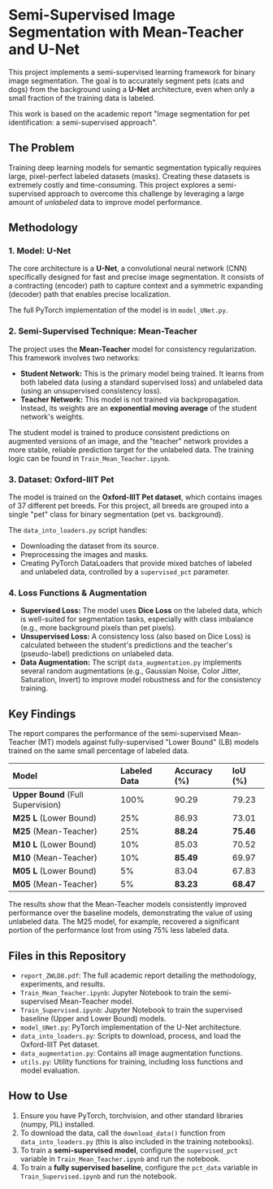 # Semi-Supervised Image Segmentation with Mean-Teacher and U-Net

This project implements a semi-supervised learning framework for binary image segmentation. The goal is to accurately segment pets (cats and dogs) from the background using a **U-Net** architecture, even when only a small fraction of the training data is labeled.

This work is based on the academic report "Image segmentation for pet identification: a semi-supervised approach".

## The Problem

Training deep learning models for semantic segmentation typically requires large, pixel-perfect labeled datasets (masks). Creating these datasets is extremely costly and time-consuming. This project explores a semi-supervised approach to overcome this challenge by leveraging a large amount of *unlabeled* data to improve model performance.

## Methodology

### 1. Model: U-Net
The core architecture is a **U-Net**, a convolutional neural network (CNN) specifically designed for fast and precise image segmentation. It consists of a contracting (encoder) path to capture context and a symmetric expanding (decoder) path that enables precise localization.

The full PyTorch implementation of the model is in `model_UNet.py`.

### 2. Semi-Supervised Technique: Mean-Teacher
The project uses the **Mean-Teacher** model for consistency regularization. This framework involves two networks:
* **Student Network:** This is the primary model being trained. It learns from both labeled data (using a standard supervised loss) and unlabeled data (using an unsupervised consistency loss).
* **Teacher Network:** This model is not trained via backpropagation. Instead, its weights are an **exponential moving average** of the student network's weights.

The student model is trained to produce consistent predictions on augmented versions of an image, and the "teacher" network provides a more stable, reliable prediction target for the unlabeled data. The training logic can be found in `Train_Mean_Teacher.ipynb`.

### 3. Dataset: Oxford-IIIT Pet
The model is trained on the **Oxford-IIIT Pet dataset**, which contains images of 37 different pet breeds. For this project, all breeds are grouped into a single "pet" class for binary segmentation (pet vs. background).

The `data_into_loaders.py` script handles:
* Downloading the dataset from its source.
* Preprocessing the images and masks.
* Creating PyTorch DataLoaders that provide mixed batches of labeled and unlabeled data, controlled by a `supervised_pct` parameter.

### 4. Loss Functions & Augmentation
* **Supervised Loss:** The model uses **Dice Loss** on the labeled data, which is well-suited for segmentation tasks, especially with class imbalance (e.g., more background pixels than pet pixels).
* **Unsupervised Loss:** A consistency loss (also based on Dice Loss) is calculated between the student's predictions and the teacher's (pseudo-label) predictions on unlabeled data.
* **Data Augmentation:** The script `data_augmentation.py` implements several random augmentations (e.g., Gaussian Noise, Color Jitter, Saturation, Invert) to improve model robustness and for the consistency training.

## Key Findings

The report compares the performance of the semi-supervised Mean-Teacher (MT) models against fully-supervised "Lower Bound" (LB) models trained on the same small percentage of labeled data.

| Model | Labeled Data | Accuracy (%) | IoU (%) |
| :--- | :--- | :--- | :--- |
| **Upper Bound** (Full Supervision) | 100% | 90.29 | 79.23 |
| **M25 L** (Lower Bound) | 25% | 86.93 | 73.01 |
| **M25** (Mean-Teacher) | 25% | **88.24** | **75.46** |
| **M10 L** (Lower Bound) | 10% | 85.03 | 70.52 |
| **M10** (Mean-Teacher) | 10% | **85.49** | 69.97 |
| **M05 L** (Lower Bound) | 5% | 83.04 | 67.83 |
| **M05** (Mean-Teacher) | 5% | **83.23** | **68.47** |

The results show that the Mean-Teacher models consistently improved performance over the baseline models, demonstrating the value of using unlabeled data. The M25 model, for example, recovered a significant portion of the performance lost from using 75% less labeled data.

## Files in this Repository

* `report_ZWLD8.pdf`: The full academic report detailing the methodology, experiments, and results.
* `Train_Mean_Teacher.ipynb`: Jupyter Notebook to train the semi-supervised Mean-Teacher model.
* `Train_Supervised.ipynb`: Jupyter Notebook to train the supervised baseline (Upper and Lower Bound) models.
* `model_UNet.py`: PyTorch implementation of the U-Net architecture.
* `data_into_loaders.py`: Scripts to download, process, and load the Oxford-IIIT Pet dataset.
* `data_augmentation.py`: Contains all image augmentation functions.
* `utils.py`: Utility functions for training, including loss functions and model evaluation.

## How to Use

1.  Ensure you have PyTorch, torchvision, and other standard libraries (numpy, PIL) installed.
2.  To download the data, call the `download_data()` function from `data_into_loaders.py` (this is also included in the training notebooks).
3.  To train a **semi-supervised model**, configure the `supervised_pct` variable in `Train_Mean_Teacher.ipynb` and run the notebook.
4.  To train a **fully supervised baseline**, configure the `pct_data` variable in `Train_Supervised.ipynb` and run the notebook.
